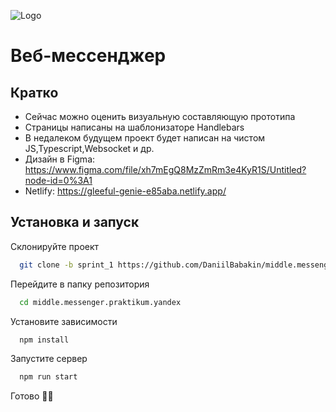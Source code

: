 ![Logo](https://downloader.disk.yandex.ru/preview/bcdcbdf95d84a50326c76c608d57e2ef56775aae3584080aba71d639484c23f8/631f87d2/5rNAT84K4Fd_ywUQAqV_ga8Pyi4rd2321KsfIaIrwm9jcFupqL5TEvybz4S8S79vEUvPOFt59_P6BQgUsMhimQ%3D%3D?uid=0&filename=Group%202011.png&disposition=inline&hash=&limit=0&content_type=image%2Fpng&owner_uid=0&tknv=v2&size=2048x2048)

# Веб-мессенджер

## Кратко
- Сейчас можно оценить визуальную составляющую прототипа
- Страницы написаны на шаблонизаторе Handlebars
- В недалеком будущем проект будет написан на чистом JS,Typescript,Websocket и др.
- Дизайн в Figma: https://www.figma.com/file/xh7mEgQ8MzZmRm3e4KyR1S/Untitled?node-id=0%3A1
- Netlify: https://gleeful-genie-e85aba.netlify.app/


## Установка и запуск

Склонируйте проект

```bash
  git clone -b sprint_1 https://github.com/DaniilBabakin/middle.messenger.praktikum.yandex.git
```

Перейдите в папку репозитория

```bash
  cd middle.messenger.praktikum.yandex
```

Установите зависимости

```bash
  npm install
```

Запустите сервер

```bash
  npm run start
```
Готово 🐱‍👤
